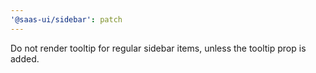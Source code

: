 ```yaml
---
'@saas-ui/sidebar': patch
---
```


Do not render tooltip for regular sidebar items, unless the tooltip prop is added.
